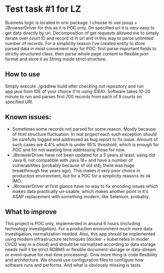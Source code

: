 # Test task #1 for LZ
Business logic is located in orsr package. I choose to use jsoup + JBrowserDriver for this as it is POC only.
On specified url it is very easy to get data directly by uri. Decomposition of get requests allowed me to simply iterate over court ID and record id in url and in this way to parse unlimited number of records. For a simplicity reason I've created entity to store parsed data in most convenient way for POC: first parse important fields to strictly structured class, then parse whole page content to flexible json format and store it as String inside strict structure.
## How to use
Simply execute ./gradlew build after checking out repository and run app.java from IDE of your choice (I'm using IDEA). Software takes 10-20 minute to run and parses first 700 records from each of 8 courts on specified URI.  
## Known issues:
* Sometimes some records not parsed for some reason. Mostly because of html structure fluctuation. In real project each such exception should be carefully logged and addressed as bug report to fix issue. Amount of such cases are 4.4% which is under 95% threshold, which is enough for POC and for not wasting time addressing those for now.
* JBrowserDriver have not been updated for a 5 years at least, using old Java 8, not compatible with Java 18+ and have a number of vulnerabilities (probably because of old sl4j, there was huge breakthrough few years ago). This makes it very poor choice in production environment, but for a POC for a simplicity reasons its ok IMO.
* JBrowserDriver at first glance have no way to fix encoding issues which makes data practically un-usable, which makes another point in it's ASAP replacement with something modern, like Selenium, probably.
## What to improve
This project is POC only, implemented in around 6 hours (including technology investigation). For a production environment much more data investigation, normalization needed. Also, this app should be implemented using modern infrastructure techniques (docker + kubernetes in moder CI/CD way in a cloud) and should be normalized according to data storage needs (will it be strict RDBMS or flexible document-storage or data-stream or event-queue for real-time processing). Onw more thing is code flexibility and architecture. We should use configuration files to configure how software runs and performs. And what is obviously missing is tests.